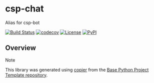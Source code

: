 # csp-chat

Alias for csp-bot

[![Build Status](https://github.com/timkpaine/csp-chat/actions/workflows/build.yml/badge.svg?branch=main&event=push)](https://github.com/timkpaine/csp-chat/actions/workflows/build.yml)
[![codecov](https://codecov.io/gh/timkpaine/csp-chat/branch/main/graph/badge.svg)](https://codecov.io/gh/timkpaine/csp-chat)
[![License](https://img.shields.io/github/license/timkpaine/csp-chat)](https://github.com/timkpaine/csp-chat)
[![PyPI](https://img.shields.io/pypi/v/csp-chat.svg)](https://pypi.python.org/pypi/csp-chat)

## Overview


> [!NOTE]
> This library was generated using [copier](https://copier.readthedocs.io/en/stable/) from the [Base Python Project Template repository](https://github.com/python-project-templates/base).
